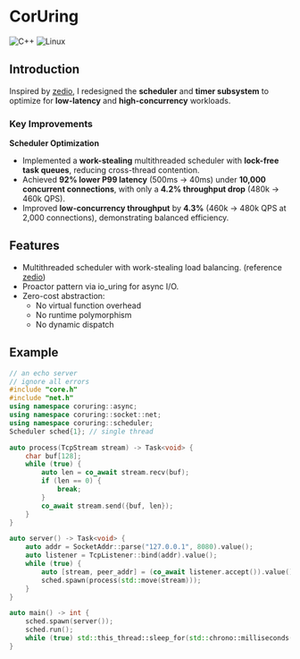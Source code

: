 # CorUring

 ![C++](https://img.shields.io/badge/standard-C++23-00599C?logo=cplusplus&logoColor=white) ![Linux](https://img.shields.io/badge/platform-linux-dimgray)

## **Introduction**

Inspired by [zedio](https://github.com/8sileus/zedio), I redesigned the **scheduler** and **timer subsystem** to optimize for **low-latency** and **high-concurrency** workloads.

### **Key Improvements**

**Scheduler Optimization**

- Implemented a **work-stealing** multithreaded scheduler with **lock-free task queues**, reducing cross-thread contention.
- Achieved **92% lower P99 latency** (500ms → 40ms) under **10,000 concurrent connections**, with only a **4.2% throughput drop** (480k → 460k QPS).
- Improved **low-concurrency throughput** by **4.3%** (460k → 480k QPS at 2,000 connections), demonstrating balanced efficiency.

## Features

- Multithreaded scheduler with work-stealing load balancing. (reference [zedio](https://github.com/8sileus/zedio))
- Proactor pattern via io_uring for async I/O.
- Zero-cost abstraction:
  - No virtual function overhead
  - No runtime polymorphism
  - No dynamic dispatch



## Example

```c++
// an echo server
// ignore all errors
#include "core.h"
#include "net.h"
using namespace coruring::async;
using namespace coruring::socket::net;
using namespace coruring::scheduler;
Scheduler sched{1}; // single thread

auto process(TcpStream stream) -> Task<void> {
    char buf[128];
    while (true) {
        auto len = co_await stream.recv(buf);
        if (len == 0) {
            break;
        }
        co_await stream.send({buf, len});
    }
}

auto server() -> Task<void> {
	auto addr = SocketAddr::parse("127.0.0.1", 8080).value();
    auto listener = TcpListener::bind(addr).value();
    while (true) {
        auto [stream, peer_addr] = (co_await listener.accept()).value();
        sched.spawn(process(std::move(stream)));
    }
}

auto main() -> int {
    sched.spawn(server());
    sched.run();
    while (true) std::this_thread::sleep_for(std::chrono::milliseconds(1000));
}
```

